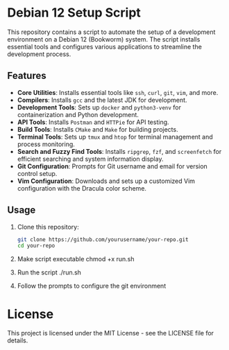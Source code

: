 # Debian 12 Setup Script

This repository contains a script to automate the setup of a development environment on a Debian 12 (Bookworm) system. The script installs essential tools and configures various applications to streamline the development process.

## Features

- **Core Utilities**: Installs essential tools like `ssh`, `curl`, `git`, `vim`, and more.
- **Compilers**: Installs `gcc` and the latest JDK for development.
- **Development Tools**: Sets up `docker` and `python3-venv` for containerization and Python development.
- **API Tools**: Installs `Postman` and `HTTPie` for API testing.
- **Build Tools**: Installs `CMake` and `Make` for building projects.
- **Terminal Tools**: Sets up `tmux` and `htop` for terminal management and process monitoring.
- **Search and Fuzzy Find Tools**: Installs `ripgrep`, `fzf`, and `screenfetch` for efficient searching and system information display.
- **Git Configuration**: Prompts for Git username and email for version control setup.
- **Vim Configuration**: Downloads and sets up a customized Vim configuration with the Dracula color scheme.

## Usage

1. Clone this repository:
   ```bash
   git clone https://github.com/yourusername/your-repo.git
   cd your-repo

2. Make script executable
   chmod +x run.sh

3. Run the script
   ./run.sh

4. Follow the prompts to configure the git environment

# License

This project is licensed under the MIT License - see the LICENSE file for details.
